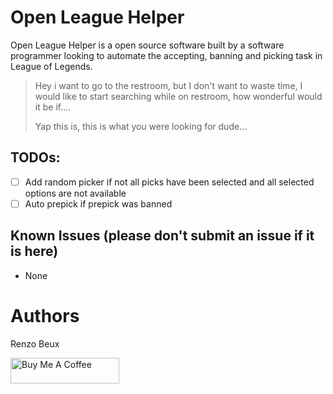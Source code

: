 # Open League Helper

Open League Helper is a open source software built by a software programmer looking to automate the accepting, banning and picking task in League of Legends.

> Hey i want to go to the restroom, but I don't want to waste time, I would like to start searching while on restroom, how wonderful would it be if....
>
> Yap this is, this is what you were looking for dude...

## TODOs:

-   [ ] Add random picker if not all picks have been selected and all selected options are not available
-   [ ] Auto prepick if prepick was banned

## Known Issues (please don't submit an issue if it is here)

-   None

# Authors

Renzo Beux

<a href="https://www.buymeacoffee.com/renzobeux" target="_blank"><img src="https://cdn.buymeacoffee.com/buttons/default-orange.png" alt="Buy Me A Coffee" height="41" width="174"></a>
